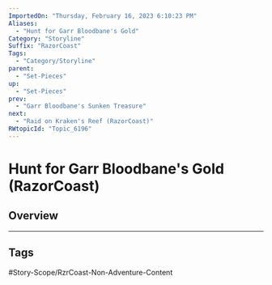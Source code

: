 ```yaml
---
ImportedOn: "Thursday, February 16, 2023 6:10:23 PM"
Aliases:
  - "Hunt for Garr Bloodbane's Gold"
Category: "Storyline"
Suffix: "RazorCoast"
Tags:
  - "Category/Storyline"
parent:
  - "Set-Pieces"
up:
  - "Set-Pieces"
prev:
  - "Garr Bloodbane's Sunken Treasure"
next:
  - "Raid on Kraken's Reef (RazorCoast)"
RWtopicId: "Topic_6196"
---
```

# Hunt for Garr Bloodbane's Gold (RazorCoast)
## Overview

---
## Tags
#Story-Scope/RzrCoast-Non-Adventure-Content

